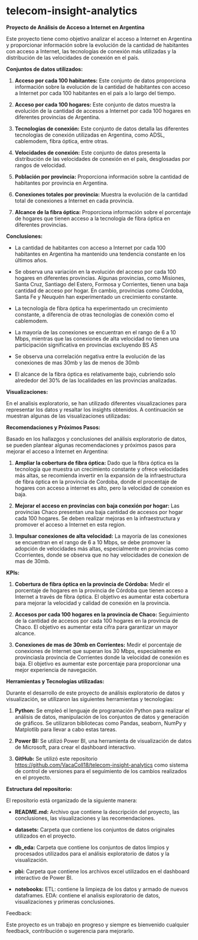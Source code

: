 # telecom-insight-analytics

**Proyecto de Análisis de Acceso a Internet en Argentina**

Este proyecto tiene como objetivo analizar el acceso a Internet en Argentina y proporcionar información sobre la evolución de la cantidad de habitantes con acceso a Internet, las tecnologías de conexión más utilizadas y la distribución de las velocidades de conexión en el país.

**Conjuntos de datos utilizados:**

1. **Acceso por cada 100 habitantes:** Este conjunto de datos proporciona información sobre la evolución de la cantidad de habitantes con acceso a Internet por cada 100 habitantes en el país a lo largo del tiempo.

2. **Acceso por cada 100 hogares:** Este conjunto de datos muestra la evolución de la cantidad de accesos a Internet por cada 100 hogares en diferentes provincias de Argentina.

3. **Tecnologías de conexión:** Este conjunto de datos detalla las diferentes tecnologías de conexión utilizadas en Argentina, como ADSL, cablemodem, fibra óptica, entre otras.

4. **Velocidades de conexión:** Este conjunto de datos presenta la distribución de las velocidades de conexión en el país, desglosadas por rangos de velocidad.

5. **Población por provincia:** Proporciona información sobre la cantidad de habitantes por provincia en Argentina.

6. **Conexiones totales por provincia:** Muestra la evolución de la cantidad total de conexiones a Internet en cada provincia.

7. **Alcance de la fibra óptica:** Proporciona información sobre el porcentaje de hogares que tienen acceso a la tecnología de fibra óptica en diferentes provincias.

**Conclusiones:**

- La cantidad de habitantes con acceso a Internet por cada 100 habitantes en Argentina ha mantenido una tendencia constante en los últimos años.

- Se observa una variación en la evolución del acceso por cada 100 hogares en diferentes provincias. Algunas provincias, como Misiones, Santa Cruz, Santiago del Estero, Formosa y Corrientes, tienen una baja cantidad de acceso por hogar. En cambio, provincias como Córdoba, Santa Fe y Neuquén han experimentado un crecimiento constante.

- La tecnología de fibra óptica ha experimentado un crecimiento constante, a diferencia de otras tecnologías de conexión como el cablemodem.

- La mayoría de las conexiones se encuentran en el rango de 6 a 10 Mbps, mientras que las conexiones de alta velocidad no tienen una participación significativa en provincias excluyendo BS AS

- Se observa una correlación negativa entre la evolución de las conexiones de mas 30mb y las de menos de 30mb

- El alcance de la fibra óptica es relativamente bajo, cubriendo solo alrededor del 30% de las localidades en las provincias analizadas.

**Visualizaciones:**

En el analisis exploratorio, se han utilizado diferentes visualizaciones para representar los datos y resaltar los insights obtenidos. A continuación se muestran algunas de las visualizaciones utilizadas:

**Recomendaciones y Próximos Pasos:**

Basado en los hallazgos y conclusiones del análisis exploratorio de datos, se pueden plantear algunas recomendaciones y próximos pasos para mejorar el acceso a Internet en Argentina:

1. **Ampliar la cobertura de fibra óptica:** Dado que la fibra óptica es la tecnología que muestra un crecimiento constante y ofrece velocidades más altas, se recomienda invertir en la expansión de la infraestructura de fibra óptica en la provincia de Cordoba, donde el procentaje de hogares con acceso a internet es alto, pero la velocidad de conexion es baja.

2. **Mejorar el acceso en provincias con baja conexión por hogar:** Las provincias Chaco presentan una baja cantidad de accesos por hogar cada 100 hogares. Se deben realizar mejoras en la infraestructura y promover el acceso a Internet en esta region.

3. **Impulsar conexiones de alta velocidad:** La mayoría de las conexiones se encuentran en el rango de 6 a 10 Mbps, se debe promover la adopción de velocidades más altas, especialmente en provincias como Ccorrientes, donde se observa que no hay velocidades de conexion de mas de 30mb.

**KPIs:**

1. **Cobertura de fibra óptica en la provincia de Córdoba:** Medir el porcentaje de hogares en la provincia de Córdoba que tienen acceso a Internet a través de fibra óptica. El objetivo es aumentar esta cobertura para mejorar la velocidad y calidad de conexión en la provincia.

2. **Accesos por cada 100 hogares en la provincia de Chaco:** Seguimiento de la cantidad de accesos por cada 100 hogares en la provincia de Chaco. El objetivo es aumentar esta cifra para garantizar un mayor alcance. 

3. **Conexiones de mas de 30mb en Corrientes:** Medir el porcentaje de conexiones de Internet que superan los 30 Mbps, especialmente en provinciasla provincia de Corrientes donde la velocidad de conexión es baja. El objetivo es aumentar este porcentaje para proporcionar una mejor experiencia de navegación.

**Herramientas y Tecnologías utilizadas:**

Durante el desarrollo de este proyecto de análisis exploratorio de datos y visualización, se utilizaron las siguientes herramientas y tecnologías:

1. **Python:** Se empleó el lenguaje de programación Python para realizar el análisis de datos, manipulación de los conjuntos de datos y generación de gráficos. Se utilizaron bibliotecas como Pandas, seaborn, NumPy y Matplotlib para llevar a cabo estas tareas.

2. **Power BI:** Se utilizó Power BI, una herramienta de visualización de datos de Microsoft, para crear el dashboard interactivo.

3. **GitHub:** Se utilizó este repositorio https://github.com/VacaColl18/telecom-insight-analytics como sistema de control de versiones para el seguimiento de los cambios realizados en el proyecto.


**Estructura del repositorio:**

El repositorio está organizado de la siguiente manera:

- **README.md:** Archivo que contiene la descripción del proyecto, las conclusiones, las visualizaciones y las recomendaciones.

- **datasets:** Carpeta que contiene los conjuntos de datos originales utilizados en el proyecto.

- **db_eda:** Carpeta que contiene los conjuntos de datos limpios y procesados utilizados para el análisis exploratorio de datos y la visualización.

- **pbi:** Carpeta que contiene los archivos excel utilizados en el dashboard interactivo de Power BI.

- **notebooks:** ETL: contiene la limpieza de los datos y armado de nuevos dataframes. EDA: contiene el analisis exploratorio de datos, visualizaciones y primeras conclusiones.

Feedback:

Este proyecto es un trabajo en progreso y siempre es bienvenido cualquier feedback, contribución o sugerencia para mejorarlo.

